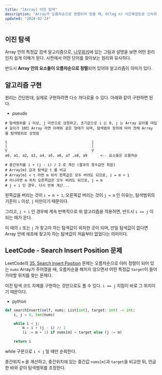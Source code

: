 ```yaml
---
title: "[Array] 이진 탐색"
description: "Array가 오름차순으로 정렬되어 있을 때, O(log n) 시간복잡도로 신속히 값을 검색하는 알고리즘"
updated: "2024-02-24"
---
```


## 이진 탐색

Array 안의 특정값 검색 알고리즘으로, [나무위키](https://namu.wiki/w/%EC%9D%B4%EC%A7%84%20%ED%83%90%EC%83%89)에 있는 그림과 설명을 보면 어떤 원리인지 쉽게 이해가 된다. 사전에서 어떤 단어를 찾아보는 원리와 유사하다.

반드시 **Array 안의 요소들이 오름차순으로 정렬**되어 있어야 알고리즘이 의미가 있다.

## 알고리즘 구현

원리는 간단한데, 실제로 구현하려면 다소 까다로울 수 있다. 아래와 같이 구현하면 된다.

- pseudo
```pseudo
# 탐색범위를 i 이상, j 미만으로 상정하고, 초기값으로 i 는 0, j 는 Array 길이를 대입
# 길이가 10인 Array 라면 아래와 같은 형태가 되며, 탐색범위 정의에 따라 전체 Array 를 탐색범위로 상정됨

i                                       j             
|                                       |
Ṿ                                       Ṿ
a0, a1, a2, a3, a4, a5, a6, a7 ,a8, a9      <-- 요소들은 오름차순

# 중간위치를 i + (j - i) / 2 로 계산 (결과의 정수값만 취함)
# Array[m] 값과 탐색값 t 를 비교
# Array[m] < t 라면 m 위치 왼쪽값은 모두 버려도 되므로, i = m + 1
# 아니라면 m 위치 오른쪽값은 모두 버려도 되므로, j = m
# j < i 인 경우, 다시 반복 계산...
```

왼쪽값을 버리는 것이 `i = m + 1`, 오른쪽값 버리는 것이 `j = m` 인 이유는, 탐색범위의 기준이 `i` 이상, `j` 미만이기 때문이다.

그리고, `j < i` 인 경우에 계속 반복적으로 위 알고리즘을 적용하면, 반드시 `i == j` 이 되는 때가 온다.

이 때의 `i` 또는 `j` 가 찾고자 하는 탐색값이 위치한 곳이 되며, 만일 탐색값이 없다면 Array 안에 애초에 찾고자 하는 탐색값이 처음부터 없었다는 의미이다.

## LeetCode - Search Insert Position 문제

LeetCode의 [35. Search Insert Position](https://leetcode.com/problems/search-insert-position/description/) 문제는 오름차순으로 이미 정렬이 되어 있는 `nums` Array가 주어졌을 때, 오름차순을 해치지 않으면서 어떤 특정값 `target`이 들어가야할 위치를 찾는 문제다. 

이진 탐색 코드 자체를 구현하는 것만으로도 풀 수 있다. `i == j` 지점이 바로 그 위치이기 때문이다.

- python
```python
def searchInsert(self, nums: List[int], target: int) -> int:
    i, j = 0, len(nums)

    while i < j:
        m = i + (j - i) // 2
        (i := m + 1) if nums[m] < target else (j := m)
    
    return i
```

while 구문으로 `i < j` 일 때만 순회한다.

중간위치 `m` 을 계산하고, 중간위치에 있는 중간값 `nums[m]`과 `target`을 비교한 뒤, 언급한 바와 같이 탐색범위를 조정한다.
